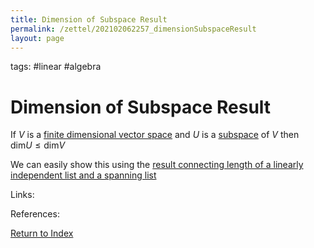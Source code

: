 ```yaml
---
title: Dimension of Subspace Result
permalink: /zettel/202102062257_dimensionSubspaceResult
layout: page
---
```

tags: #linear #algebra

# Dimension of Subspace Result

If $V$ is a [finite dimensional vector space](202102062028_finiteDimensionalVectorSpace) and $U$ is a [subspace](202102061429_subspaceDefinition) 
of $V$ then $\mathrm{dim} U \leq \mathrm{dim}V$

We can easily show this using the [result connecting length of a linearly independent list and a spanning list](202102062108_lengthLinearlyIndependentVsLengthSpanList)

Links: 

References: 

[Return to Index](index)